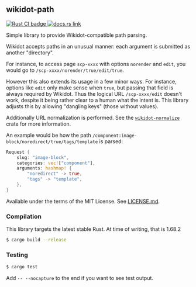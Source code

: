 ## wikidot-path

<p>
  <a href="https://github.com/scpwiki/wikidot-path/actions?query=workflow%3A%22Rust+CI%22">
    <img src="https://github.com/scpwiki/wikidot-path/workflows/Rust%20CI/badge.svg"
         alt="Rust CI badge">
  </a>

  <a href="https://docs.rs/wikidot-path">
    <img src="https://docs.rs/wikidot-path/badge.svg"
         alt="docs.rs link">
  </a>
</p>

Simple library to provide Wikidot-compatible path parsing.

Wikidot accepts paths in an unusual manner: each argument is submitted as another "directory".

For instance, to access page `scp-xxxx` with options `norender` and `edit`, you would go to `/scp-xxxx/norender/true/edit/true`.

However this also extends its usage in a few minor ways. For instance, options like `edit` only make sense when `true`, but passing that field is always required by Wikidot. Thus the logical URL `/scp-xxxx/edit` doesn't work, despite it being rather clear to a human what the intent is. This library adjusts this by allowing "dangling keys" (those without values).

Additionally URL normalization is performed. See the [`wikidot-normalize`](https://crates.io/crates/wikidot-normalize) crate for more information.

An example would be how the path `/component:image-block/noredirect/true/tags/template` is parsed:

```rust
Request {
    slug: "image-block",
    categories: vec!["component"],
    arguments: hashmap! {
        "noredirect" -> true,
        "tags" -> "template",
    },
}
```

Available under the terms of the MIT License. See [LICENSE.md](LICENSE).

### Compilation
This library targets the latest stable Rust. At time of writing, that is 1.68.2

```sh
$ cargo build --release
```

### Testing
```sh
$ cargo test
```

Add `-- --nocapture` to the end if you want to see test output.
